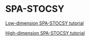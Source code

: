 # SPA-STOCSY

[Low-dimension SPA-STOCSY tutorial](https://liuzlab.github.io/SPA-STOCSY/tutorial/spa_stocsy_tutorial_lowd.html)

[High-dimension SPA-STOCSY tutorial](https://liuzlab.github.io/SPA-STOCSY/tutorial/spa_stocsy_tutorial_highd.html)
